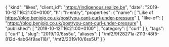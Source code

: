 {
  "kind": "likes",
  "client_id": "https://indigenous.realize.be",
  "date": "2019-10-12T16:21:00+0100",
  "h": "h-entry",
  "properties": {
    "name": [
      "Like of https://blog.benjojo.co.uk/post/you-cant-curl-under-pressure"
    ],
    "like-of": [
      "https://blog.benjojo.co.uk/post/you-cant-curl-under-pressure"
    ],
    "published": [
      "2019-10-12T16:21:00+0100"
    ],
    "category": [
      "curl"
    ]
  },
  "tags": [
    "curl"
  ],
  "slug": "2019/10/6ss5u",
  "aliases": [
    "/mf2/9f28271a-2113-48f5-812d-4ab64f9ae118/",
    "/mf2/2019/10/6ss5U"
  ]
}
